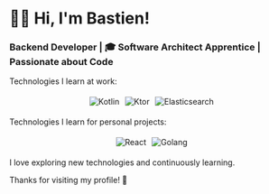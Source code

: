 # 👨‍💻 Hi, I'm Bastien!

### Backend Developer | 🎓 Software Architect Apprentice | Passionate about Code

Technologies I learn at work: 
<div style="display: flex; justify-content: center;">
  <img src="https://img.shields.io/badge/Kotlin-7F52FF?style=flat&logo=kotlin&logoColor=white" alt="Kotlin" style="margin: 5px;">
  <img src="https://img.shields.io/badge/Ktor-000000?style=flat&logo=ktor&logoColor=white" alt="Ktor" style="margin: 5px;">
  <img src="https://img.shields.io/badge/Elasticsearch-005571?style=flat&logo=elasticsearch&logoColor=white" alt="Elasticsearch" style="margin: 5px;">
</div>

Technologies I learn for personal projects: 
<div style="display: flex; justify-content: center;">
  <img src="https://img.shields.io/badge/React-61DAFB?style=flat&logo=react&logoColor=black" alt="React" style="margin: 5px;">
  <img src="https://img.shields.io/badge/Go-0077B6?style=flat&logo=go&logoColor=white" alt="Golang" style="margin: 5px;">
</div>

I love exploring new technologies and continuously learning.

Thanks for visiting my profile! 🚀
